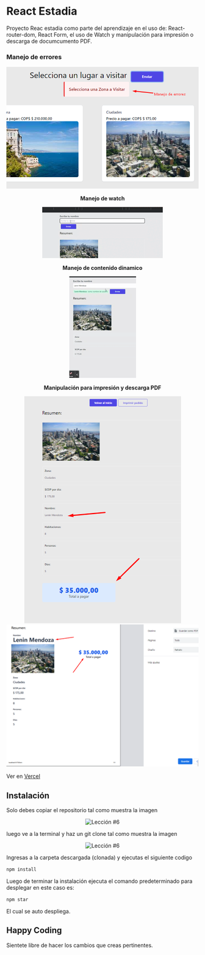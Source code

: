 # React Estadia

Proyecto Reac estadia como parte del aprendizaje en el uso de: 
React-router-dom, React Form, el uso de Watch y manipulación para impresión o descarga de  documcumento PDF.

### **Manejo de errores**
<p align="center">
  <img src="public\re-1.png" alt="Proyecto Travel" />
</p>


<center><b> Manejo de watch</b></center>
<p align="center">
  <img src="public\re-2.gif" alt="Proyecto Travel" />
</p>

<center><b> Manejo de contenido dinamico</b></center>
<p align="center">
  <img src="public\re-3.gif" alt="Proyecto Travel" />
</p>

<center><b> Manipulación para impresión y descarga PDF</b></center>
<p align="center">
  <img src="public\re-4.png" alt="Proyecto Travel" />
  <img src="public\re-5.png" alt="Proyecto Travel" />
</p>


Ver en [Vercel](https://react-estadia.vercel.app/home)



## Instalación

Solo debes copiar el repositorio tal como muestra la imagen

<p align="center">
  <img src="https://i.ibb.co/CPp0nX5/copiar-repo.gif" alt="Lección #6" />
</p>

luego ve a la terminal y haz un git clone tal como muestra la imagen


<p align="center">
  <img src="https://i.ibb.co/Z63C7mf/clonar-repo-1.gif" alt="Lección #6" />
</p>

Ingresas a la carpeta descargada (clonada) y ejecutas el siguiente codigo

```bash
npm install
```

Luego de terminar la instalación ejecuta el comando predeterminado para desplegar en este caso es:

```bash
npm star
```

El cual se auto despliega.

## Happy Coding

Sientete libre de hacer los cambios que creas pertinentes.
